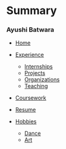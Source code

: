 # Summary

### Ayushi Batwara
* [Home](README.md)
* [Experience](experience.md#experience)
  * [Internships](experience.md#internships)
  * [Projects](experience.md#projects)
  * [Organizations](experience.md#organizations)
  * [Teaching](experience.md#teaching)
* [Coursework](coursework.md)
* [Resume](resume.md)

* [Hobbies](/hobbies.md#hobbies)
  * [Dance](/hobbies.md#dance)
  * [Art](/hobbies.md#artwork)


<!-- ### Reflections
* [Fall 2021](reflections/fall-2021.md)
*  -->
